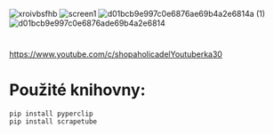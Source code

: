 ![xroivbsfhb](https://user-images.githubusercontent.com/82058894/167011029-39fe5fd3-9548-4015-a4ac-af8b4437fe1f.png)
![screen1](https://user-images.githubusercontent.com/82058894/167012491-443749de-973e-435a-839f-1eb1e661ba4f.jpg)
![d01bcb9e997c0e6876ae69b4a2e6814a (1)](https://user-images.githubusercontent.com/82058894/167687453-8381a78a-f9c8-4086-b077-2ce326075fd7.png)
![d01bcb9e997c0e6876ade69b4a2e6814](https://user-images.githubusercontent.com/82058894/167688184-be9bdfc0-6c62-4aa9-bb39-901c5c7db88f.png)
#
https://www.youtube.com/c/shopaholicadelYoutuberka30
#
# Použité knihovny:
```
pip install pyperclip
pip install scrapetube

```
